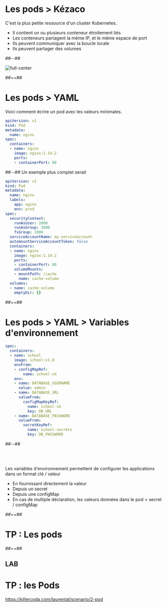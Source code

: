 <!-- .slide: class="two-column" -->

# Les pods > **Kézaco**

C'est la plus petite ressource d'un cluster Kubernetes. 
* Il contient un ou plusieurs conteneur étroitement liés 
* Les conteneurs partagent la même IP, et le même espace de port
* Ils peuvent communiquer avec la boucle locale
* Ils peuvent partager des volumes

##--##
<br>

![full-center](./assets/images/pods.png)

##==##

<!-- .slide: class="with-code-bg-dark two-column" -->

# Les pods > **YAML**
Voici comment écrire un pod avec les valeurs minimales.
```yaml
apiVersion: v1
kind: Pod
metadata:
  name: nginx
spec:
  containers:
  - name: nginx
    image: nginx:1.14.2
    ports:
    - containerPort: 80
```
##--##
Un exemple plus complet serait
```yaml
apiVersion: v1
kind: Pod
metadata:
  name: nginx
  labels: 
    app: nginx
    env: prod
spec:
  securityContext:
    runAsUser: 1000
    runAsGroup: 3000
    fsGroup: 2000
  serviceAccountName: my-serviceaccount
  automountServiceAccountToken: false
  containers:
  - name: nginx
    image: nginx:1.14.2
    ports:
    - containerPort: 80
    volumeMounts:
    - mountPath: /cache
      name: cache-volume
  volumes:
  - name: cache-volume
    emptyDir: {}
```
##==##

<!-- .slide: class="with-code-bg-dark two-column" -->

# Les pods > YAML > **Variables d'environnement**

```yaml
spec:
  containers:
  - name: school
    image: school:v1.0
    envFrom:
    - configMapRef:
        name: school-cm
    env:
    - name: DATABASE_USERNAME
      value: admin
    - name: DATABASE_URL
      valueFrom:
        configMapKeyRef:
          name: school-cm
          key: DB_URL
    - name: DATABASE_PASSWORD
      valueFrom:
        secretKeyRef:
          name: school-secrets
          key: DB_PASSWORD
```

##--##

<br><br>

Les variables d'environnement permettent de configurer les applications dans un format clé / valeur
* En fournissant directement la valeur
* Depuis un secret
* Depuis une configMap
* En cas de multiple déclaration, les valeurs données dans le pod > secret / configMap

##==##

<!-- .slide: class="transition-bg-sfeir-2"-->

# TP : Les pods

##==##

<!-- .slide: class="exercice"-->
## LAB
# TP : les Pods

https://killercoda.com/laurental/scenario/2-pod